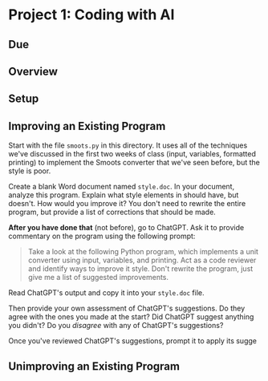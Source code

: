 # Project 1: Coding with AI

## Due

## Overview


## Setup

## Improving an Existing Program

Start with the file `smoots.py` in this directory. It uses all of the techniques we've discussed in the first two weeks of class (input, variables, formatted printing) to implement the Smoots converter that we've seen before, but the style is poor.

Create a blank Word document named `style.doc`. In your document, analyze this program. Explain what style elements in should have, but doesn't. How would you improve it? You don't need to rewrite the entire program, but provide a list of corrections that should be made.

**After you have done that** (not before), go to ChatGPT. Ask it to provide commentary on the program using the following prompt:
> Take a look at the following Python program, which implements a unit converter using input, variables, and printing. 
> <PASTE PROGRAM HERE>
> Act as a code reviewer and identify ways to improve it style. Don't rewrite the program, just give me a list of suggested improvements.

Read ChatGPT's output and copy it into your `style.doc` file.

Then provide your own assessment of ChatGPT's suggestions. Do they agree with the ones you made at the start? Did ChatGPT suggest anything you didn't? Do you *disagree* with any of ChatGPT's suggestions?

Once you've reviewed ChatGPT's suggestions, prompt it to apply its sugge

## Unimproving an Existing Program
